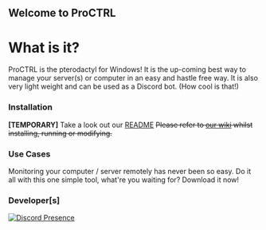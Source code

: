 ## Welcome to ProCTRL

# What is it?

ProCTRL is the pterodactyl for Windows! It is the up-coming best way to manage your server(s) or computer in an easy and hastle free way. It is also very light weight and can be used as a Discord bot. (How cool is that!)

### Installation

**[TEMPORARY]** Take a look out our [README](https://github.com/ItsTato/proctrl/blob/main/README.md)
~~Please refer to [our wiki](https://github.com/ItsTato/proctrl/wiki) whilst installing, running or modifying.~~

### Use Cases

Monitoring your computer / server remotely has never been so easy. Do it all with this one simple tool, what're you waiting for? Download it now!

### Developer[s]

[![Discord Presence](https://lanyard.cnrad.dev/api/900401428739272725)](https://discord.com/users/900401428739272725)
